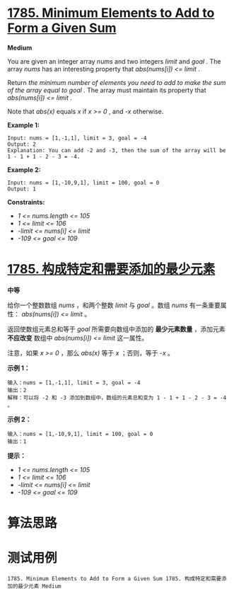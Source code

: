 # [1785. Minimum Elements to Add to Form a Given Sum][enTitle]

**Medium**

You are given an integer array  *nums*  and two integers  *limit*  and  *goal* . The array  *nums*  has an interesting property that  *abs(nums[i]) <= limit* .

Return  *the minimum number of elements you need to add to make the sum of the array equal to*  *goal* . The array must maintain its property that  *abs(nums[i]) <= limit* .

Note that  *abs(x)*  equals  *x*  if  *x >= 0* , and  *-x*  otherwise.



**Example 1:** 

```
Input: nums = [1,-1,1], limit = 3, goal = -4
Output: 2
Explanation: You can add -2 and -3, then the sum of the array will be 1 - 1 + 1 - 2 - 3 = -4.

```

**Example 2:** 

```
Input: nums = [1,-10,9,1], limit = 100, goal = 0
Output: 1

```



**Constraints:** 

-  *1 <= nums.length <= 105*  
-  *1 <= limit <= 106*  
-  *-limit <= nums[i] <= limit*  
-  *-109 <= goal <= 109* 


# [1785. 构成特定和需要添加的最少元素][cnTitle]

**中等**

给你一个整数数组  *nums*  ，和两个整数  *limit*  与  *goal*  。数组  *nums*  有一条重要属性： *abs(nums[i]) <= limit*  。

返回使数组元素总和等于  *goal*  所需要向数组中添加的 **最少元素数量**  ，添加元素 **不应改变**  数组中  *abs(nums[i]) <= limit*  这一属性。

注意，如果  *x >= 0*  ，那么  *abs(x)*  等于  *x*  ；否则，等于  *-x*  。



**示例 1：** 

```
输入：nums = [1,-1,1], limit = 3, goal = -4
输出：2
解释：可以将 -2 和 -3 添加到数组中，数组的元素总和变为 1 - 1 + 1 - 2 - 3 = -4 。

```

**示例 2：** 

```
输入：nums = [1,-10,9,1], limit = 100, goal = 0
输出：1

```



**提示：** 

-  *1 <= nums.length <= 105*  
-  *1 <= limit <= 106*  
-  *-limit <= nums[i] <= limit*  
-  *-109 <= goal <= 109* 




# 算法思路

# 测试用例
```
1785. Minimum Elements to Add to Form a Given Sum 1785. 构成特定和需要添加的最少元素 Medium
```

[enTitle]: https://leetcode.com/problems/minimum-elements-to-add-to-form-a-given-sum/
[cnTitle]: https://leetcode-cn.com/problems/minimum-elements-to-add-to-form-a-given-sum/
